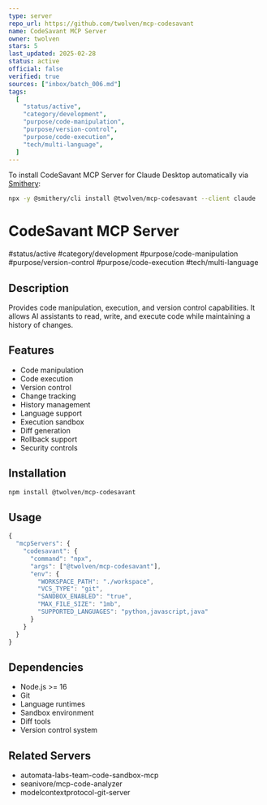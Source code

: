 ```yaml
---
type: server
repo_url: https://github.com/twolven/mcp-codesavant
name: CodeSavant MCP Server
owner: twolven
stars: 5
last_updated: 2025-02-28
status: active
official: false
verified: true
sources: ["inbox/batch_006.md"]
tags:
  [
    "status/active",
    "category/development",
    "purpose/code-manipulation",
    "purpose/version-control",
    "purpose/code-execution",
    "tech/multi-language",
  ]
---
```


To install CodeSavant MCP Server for Claude Desktop automatically via [Smithery](https://smithery.ai/server/@twolven/mcp-codesavant):

```bash
npx -y @smithery/cli install @twolven/mcp-codesavant --client claude
```

# CodeSavant MCP Server

#status/active #category/development #purpose/code-manipulation #purpose/version-control #purpose/code-execution #tech/multi-language

## Description

Provides code manipulation, execution, and version control capabilities. It allows AI assistants to read, write, and execute code while maintaining a history of changes.

## Features

- Code manipulation
- Code execution
- Version control
- Change tracking
- History management
- Language support
- Execution sandbox
- Diff generation
- Rollback support
- Security controls

## Installation

```bash
npm install @twolven/mcp-codesavant
```

## Usage

```javascript
{
  "mcpServers": {
    "codesavant": {
      "command": "npx",
      "args": ["@twolven/mcp-codesavant"],
      "env": {
        "WORKSPACE_PATH": "./workspace",
        "VCS_TYPE": "git",
        "SANDBOX_ENABLED": "true",
        "MAX_FILE_SIZE": "1mb",
        "SUPPORTED_LANGUAGES": "python,javascript,java"
      }
    }
  }
}
```

## Dependencies

- Node.js >= 16
- Git
- Language runtimes
- Sandbox environment
- Diff tools
- Version control system

## Related Servers

- automata-labs-team-code-sandbox-mcp
- seanivore/mcp-code-analyzer
- modelcontextprotocol-git-server
